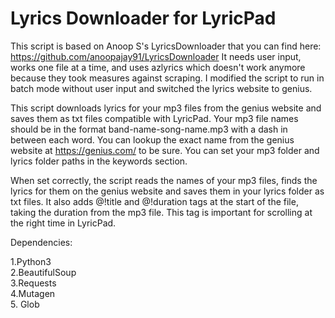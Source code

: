 # Lyrics Downloader for LyricPad

This script is based on Anoop S's LyricsDownloader that you can find here: https://github.com/anoopajay91/LyricsDownloader It needs user input, works one file at a time, and uses azlyrics which doesn't work anymore because they took measures against scraping. I modified the script to run in batch mode without user input and switched the lyrics website to genius.

This script downloads lyrics for your mp3 files from the genius website and saves them as txt files compatible with LyricPad. Your mp3 file names should be in the format band-name-song-name.mp3 with a dash in between each word. You can lookup the exact name from the genius website at https://genius.com/ to be sure. You can set your mp3 folder and lyrics folder paths in the keywords section. 

When set correctly, the script reads the names of your mp3 files, finds the lyrics for them on the genius website and saves them in your lyrics folder as txt files. It also adds @!title and @!duration tags at the start of the file, taking the duration from the mp3 file. This tag is important for scrolling at the right time in LyricPad.

Dependencies:

1.Python3<br />
2.BeautifulSoup<br />
3.Requests<br />
4.Mutagen<br />
5. Glob
